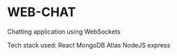 # WEB-CHAT
Chatting application using WebSockets

Tech stack used:
React
MongoDB Atlas
NodeJS
express
